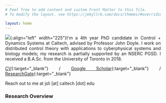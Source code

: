 ```yaml
---
# Feel free to add content and custom Front Matter to this file.
# To modify the layout, see https://jekyllrb.com/docs/themes/#overriding-theme-defaults

layout: home
---
```


<style>body {text-align: justify}</style>

![](/assets/profile_picture.jpg){:align="left" width="225"}I'm a 4th year PhD candidate in Control + Dynamics Systems at Caltech, advised by Professor John Doyle. I work on distributed control theory with applications to cyberphysical systems and biology models; my research is partially supported by an NSERC PGSD. I received a B.A.Sc. from the University of Toronto in 2018.

[CV](/assets/cv.pdf){:target="_blank"} / [Google Scholar](https://scholar.google.com/citations?user=4EQuvGEAAAAJ){:target="_blank"} / [ResearchGate](https://www.researchgate.net/profile/Jing-Shuang-Li){:target="_blank"}

Reach out to me at jsli [at] caltech [dot] edu

### Research Overview